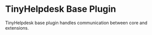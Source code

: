 # TinyHelpdesk Base Plugin

TinyHelpdesk base plugin handles communication between core and extensions.
